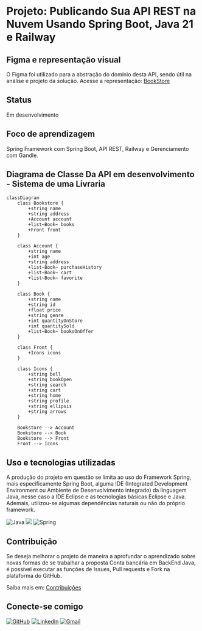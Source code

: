 # Projeto: Publicando Sua API REST na Nuvem Usando Spring Boot, Java 21 e Railway
## Figma e representação visual
O Figma foi utilizado para a abstração do domínio desta API, sendo útil na análise e projeto da solução.
Acesse a representação: [BookStore](https://www.figma.com/design/RBnvNT1wRCB1HQ6ri10mKA/Library?node-id=0-1&t=DDJ9a7llpA7zOfOs-1)
## Status
Em desenvolvimento
## Foco de aprendizagem
Spring Framework com Spring Boot, API REST, Railway e Gerenciamento com Gandle.
## Diagrama de Classe Da API em desenvolvimento - Sistema de uma Livraria
```mermaid
classDiagram
    class Bookstore {
        +string name
        +string address
        +Account account
        +list~Book~ books
        +Front front
    }
    
    class Account {
        +string name
        +int age
        +string address
        +list~Book~ purchaseHistory
        +list~Book~ cart
        +list~Book~ favorite
    }
    
    class Book {
        +string name
        +string id
        +float price
        +string genre
        +int quantityOnStore
        +int quantitySold
        +list~Book~ booksOnOffer
    }
    
    class Front {
        +Icons icons
    }
    
    class Icons {
        +string bell
        +string bookOpen
        +string search
        +string cart
        +string home
        +string profile
        +string ellipsis
        +string arrows
    }
    
    Bookstore --> Account
    Bookstore --> Book
    Bookstore --> Front
    Front --> Icons
```
## Uso e tecnologias utilizadas
A produção do projeto em questão se limita ao uso do Framework Spring, mais especificamente Spring Boot, alguma IDE (Integrated Development Environment ou Ambiente de Desenvolvimento integrado) da linguagem Java, nesse caso a IDE Eclipse e as tecnologias básicas Eclipse e Java. Ademais, utilizou-se algumas dependências naturais ou não do próprio framework.

![Java](https://img.shields.io/badge/java-%23ED8B00.svg?style=for-the-badge&logo=openjdk&logoColor=white) <img src="https://img.shields.io/badge/Eclipse-2C2255?style=for-the-badge&logo=eclipse&logoColor=white" /> ![Spring](https://img.shields.io/badge/spring-%236DB33F.svg?style=for-the-badge&logo=spring&logoColor=white)

## Contribuição
Se deseja melhorar o projeto de maneira a aprofundar o aprendizado sobre novas formas de se trabalhar a proposta Conta bancária em BackEnd Java, é possível executar as funções de Issues, Pull requests e Fork na plataforma do GitHub.

Saiba mais em: [Contribuições](https://docs.github.com/pt/get-started/exploring-projects-on-github/contributing-to-a-project)

## Conecte-se comigo
[![GitHub](https://img.shields.io/badge/GitHub-DC105D?style=for-the-badge&logo=github&logoColor=white)](https://github.com/Mescxll)
[![LinkedIn](https://img.shields.io/badge/LinkedIn-DC105D?style=for-the-badge&logo=linkedin&logoColor=white)](https://www.linkedin.com/in/maria-campos-0a670b2a4/)
[![Gmail](https://img.shields.io/badge/Gmail-DC105D?style=for-the-badge&logo=gmail&logoColor=white)](mailto:mariaeduardasantoscampos09@gmail.com)
